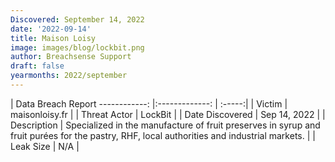 ```yaml
---
Discovered: September 14, 2022
date: '2022-09-14'
title: Maison Loisy
image: images/blog/lockbit.png
author: Breachsense Support
draft: false
yearmonths: 2022/september
---
```



| Data Breach Report
------------:     |:-------------:    | :-----:|
| Victim      | maisonloisy.fr      | 
| Threat Actor      | LockBit      | 
| Date Discovered      | Sep 14, 2022      | 
| Description      | Specialized in the manufacture of fruit preserves in syrup and fruit purées for the pastry, RHF, local authorities and industrial markets.       | 
| Leak Size      | N/A      | 

